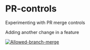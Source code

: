 # PR-controls
Experimenting with PR merge controls

Adding another change in a feature

[![Allowed-branch-merge](https://github.com/Sam-Rowe/PR-controls/actions/workflows/allowed-branches-1.yml/badge.svg)](https://github.com/Sam-Rowe/PR-controls/actions/workflows/allowed-branches-1.yml)
